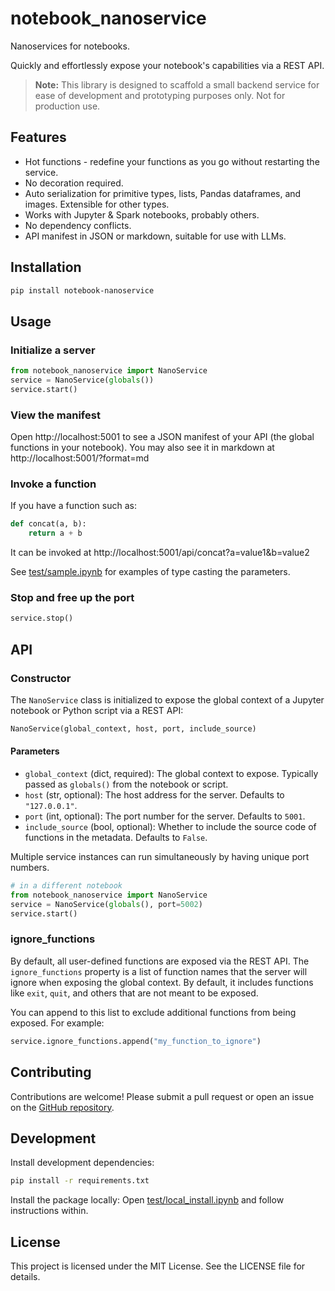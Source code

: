 # notebook_nanoservice
Nanoservices for notebooks.

Quickly and effortlessly expose your notebook's capabilities via a REST API. 

> **Note:** This library is designed to scaffold a small backend service for ease of development and prototyping purposes only. Not for production use.

## Features
* Hot functions - redefine your functions as you go without restarting the service.
* No decoration required.
* Auto serialization for primitive types, lists, Pandas dataframes, and images. Extensible for other types.
* Works with Jupyter & Spark notebooks, probably others.
* No dependency conflicts.
* API manifest in JSON or markdown, suitable for use with LLMs.

## Installation
```bash
pip install notebook-nanoservice
```

## Usage

### Initialize a server
```python
from notebook_nanoservice import NanoService
service = NanoService(globals())
service.start()
```

### View the manifest
Open http://localhost:5001 to see a JSON manifest of your API (the global functions in your notebook).
You may also see it in markdown at http://localhost:5001/?format=md

### Invoke a function
If you have a function such as:
```python
def concat(a, b):
    return a + b
```
It can be invoked at http://localhost:5001/api/concat?a=value1&b=value2

See [test/sample.ipynb](test/sample.ipynb) for examples of type casting the parameters.

### Stop and free up the port
```python
service.stop()
```

## API

### Constructor

The `NanoService` class is initialized to expose the global context of a Jupyter notebook or Python script via a REST API:

```python
NanoService(global_context, host, port, include_source)
```

#### Parameters
- `global_context` (dict, required): The global context to expose. Typically passed as `globals()` from the notebook or script.
- `host` (str, optional): The host address for the server. Defaults to `"127.0.0.1"`.
- `port` (int, optional): The port number for the server. Defaults to `5001`.
- `include_source` (bool, optional): Whether to include the source code of functions in the metadata. Defaults to `False`.

Multiple service instances can run simultaneously by having unique port numbers.
```python
# in a different notebook
from notebook_nanoservice import NanoService
service = NanoService(globals(), port=5002)
service.start()
```

### ignore_functions

By default, all user-defined functions are exposed via the REST API. The `ignore_functions` property is a list of function names that the server will ignore when exposing the global context. By default, it includes functions like `exit`, `quit`, and others that are not meant to be exposed.

You can append to this list to exclude additional functions from being exposed. For example:

```python
service.ignore_functions.append("my_function_to_ignore")
```

## Contributing
Contributions are welcome! Please submit a pull request or open an issue on the [GitHub repository](https://github.com/microsoft/notebook-nanoservice).

## Development
Install development dependencies:
```bash
pip install -r requirements.txt
```

Install the package locally:
Open [test/local_install.ipynb](test/local_install.ipynb) and follow instructions within.

## License
This project is licensed under the MIT License. See the LICENSE file for details.